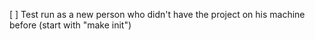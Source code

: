 [ ] Test run as a new person who didn't have the project on his machine before
(start with "make init")
